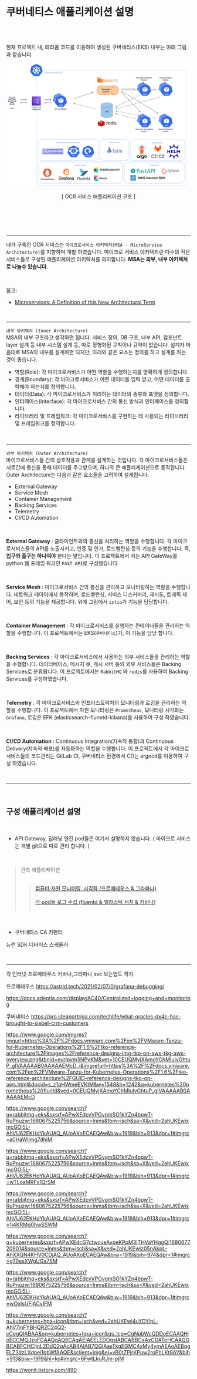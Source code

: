 # 쿠버네티스 애플리케이션 설명

<br><br>

현재 프로젝트 내, 테라폼 코드를 이용하여 생성된 쿠버네티스(EKS) 내부는 아래 그림과 같습니다.

<p align="center">
  <img src="../image/EKS_%EC%96%B4%ED%94%8C%EB%A6%AC%EC%BC%80%EC%9D%B4%EC%85%98%EA%B5%AC%EC%A1%B0_full.png">
</p>
<p align="center"> [ OCR 서비스 애플리케이션 구조 ] </p>
<br><br><br><br>

-------

내가 구축한 OCR 서비스는 `마이크로서비스 아키텍처(MSA - MicroService Architecture)`를 지향하며 개발 하였습니다. 마이크로 서비스 아키텍처란 다수의 작은 서비스들로 구성된 애플리케이션 아키텍처를 의미합니다. **MSA는 외부, 내부 아키텍쳐로 나눌수 있습니다.**

<br>

참고:
- [Microservices: A Definition of this New Architectural Term](https://martinfowler.com/articles/microservices.html)

<br>

-----

`내부 아키텍처 (Inner Architecture)`
<br>
MSA의 내부 구조라고 생각하면 됩니다. 서비스 정의, DB 구조, 내부 API, 컴포넌트 layer 설계 등 내부 시스템 설계 등, 따로 정형화된 규칙이나 규약이 없습니다. 설계자 마음대로 MSA의 내부를 설계하면 되지만, 아래와 같은 요소는 정의를 하고 설계를 하는 것이 좋습니다.

- 역할(Role): 각 마이크로서비스가 어떤 역할을 수행하는지를 명확하게 정의합니다.
- 경계(Boundary): 각 마이크로서비스가 어떤 데이터를 입력 받고, 어떤 데이터를 출력해야 하는지를 정의합니다.
- 데이터(Data): 각 마이크로서비스가 처리하는 데이터의 종류와 포맷을 정의합니다.
- 인터페이스(Interface): 각 마이크로서비스 간의 통신 방식과 인터페이스를 정의합니다.
- 라이브러리 및 프레임워크: 각 마이크로서비스를 구현하는 데 사용되는 라이브러리 및 프레임워크를 정의합니다.
<br><br><br>


-------

`외부 아키텍처 (Outer Architecture)`
<br>
마이크로서비스들 간의 상호작용과 관계를 설계하는 것입니다. 각 마이크로서비스들은 서로간에 통신을 통해 데이터를 주고받으며, 하나의 큰 애플리케이션으로 동작합니다. Outer Architecture는 다음과 같은 요소들을 고려하여 설계됩니다.
- External Gateway
- Service Mesh
- Container Management
- Backing Services
- Telemetry
- CI/CD Automation

<br>

**External Gateway** : 클라이언트와의 통신을 처리하는 역할을 수행합니다. 각 마이크로서비스들의 API를 노출시키고, 인증 및 인가, 로드밸런싱 등의 기능을 수행합니다. 즉, **입구와 출구는 하나여야** 한다는 말입니다. 이 프로젝트에서 저는 API GateWay를 python 웹 프레임 워크인 `FAST API`로 구성했습니다.

<br>

**Service Mesh** : 마이크로서비스 간의 통신을 관리하고 모니터링하는 역할을 수행합니다. 네트워크 레이어에서 동작하며, 로드밸런싱, 서비스 디스커버리, 재시도, 트래픽 제어, 보안 등의 기능을 제공합니다. 위에 그림에서 `istio`가 기능을 담당합니다.

<br>

**Container Management** : 각 마이크로서비스를 실행하는 컨테이너들을 관리하는 역할을 수행합니다. 이 프로젝트에서는 EKS(`쿠버네티스`)가, 이 기능을 담당 합니다.

<br>

**Backing Services** : 각 마이크로서비스에서 사용하는 외부 서비스들을 관리하는 역할을 수행합니다. 데이터베이스, 메시지 큐, 캐시 서버 등의 외부 서비스들은 Backing Services로 분류됩니다. 이 프로젝트에서는 `RabbitMQ` 와 `redis`를 사용하여 Backing Services를 구성하였습니다.

<br>

**Telemetry** : 각 마이크로서비스와 인프라스트럭처의 모니터링과 로깅을 관리하는 역할을 수행합니다. 이 프로젝트에서 자원 모니터링은 `Prometheus`,
모니터링 시각화는 `Grafana`, 로깅은 EFK (elasticsearch-flunetd-kibana)를 사용하여 구성 하였습니다.

<br>

**CI/CD Automation** : Continuous Integration(지속적 통합)과 Continuous Delivery(지속적 배포)를 자동화하는 역할을 수행합니다. 이 프로젝트에서 각 마이크로 서비스들의 코드관리는 GitLab CI, 쿠버네티스 환경에서 CD는 argocd를 이용하여 구성 하였습니다.

<br>

------

<br>

## 구성 애플리케이션 설명

<br>

- API Gateway, 딥러닝 엔진 pod들은 여기서 설명하지 않습니다. ( 마이크로 서비스는 개별 git으로 따로 관리 합니다. )

<br>

> 관측 애플리케이션 <br><br>
>> [컴퓨터 자원 모니터링, 시각화 (프로메테우스 & 그라파나)](prometheus_grafana.md) <br><br>
>> [각 pod들 로그 수집  (fluentd & 엘라스틱 서치 & 키바나)]()  <br><br>


<br>


- 쿠버네티스 CA 카펜터


뉴런 SDK 디바이스 스케쥴러







<br>





------

 



각 인터넷 프로메테우스 키바나,그라파나 svc 보는법도 적자


프로메테우스
https://astrid.tech/2021/02/07/0/grafana-debugging/


https://docs.adeptia.com/display/AC40/Centralized+logging+and+monitoring

쿠버네티스
https://pro.ideaportriga.com/techlife/what-oracles-dx4c-has-brought-to-siebel-crm-customers


https://www.google.com/imgres?imgurl=https%3A%2F%2Fdocs.vmware.com%2Fen%2FVMware-Tanzu-for-Kubernetes-Operations%2F1.6%2Ftko-reference-architecture%2FImages%2Freference-designs-img-tko-on-aws-tkg-aws-overview.png&tbnid=eurlpvm1iNPvKM&vet=10CEUQMyjXAmoYChMIuIvGhtuP_gIVAAAAAB0AAAAAEMcD..i&imgrefurl=https%3A%2F%2Fdocs.vmware.com%2Fen%2FVMware-Tanzu-for-Kubernetes-Operations%2F1.6%2Ftko-reference-architecture%2FGUID-reference-designs-tko-on-aws.html&docid=s_z1qHWmeEVKtM&w=1548&h=1242&q=kubernetes%20prometheus%20fluntd&ved=0CEUQMyjXAmoYChMIuIvGhtuP_gIVAAAAAB0AAAAAEMcD


https://www.google.com/search?q=rabbitmq+eks&sxsrf=APwXEdcvVPGvgmSO1kYZn4bpwT-RuPnuzw:1680675225756&source=lnms&tbm=isch&sa=X&ved=2ahUKEwixmcGOi5L-AhVU62EKHdYkAUAQ_AUoAXoECAEQAw&biw=1919&bih=913&dpr=1#imgrc=a0HaWlImg7dhiM

https://www.google.com/search?q=rabbitmq+eks&sxsrf=APwXEdcvVPGvgmSO1kYZn4bpwT-RuPnuzw:1680675225756&source=lnms&tbm=isch&sa=X&ved=2ahUKEwixmcGOi5L-AhVU62EKHdYkAUAQ_AUoAXoECAEQAw&biw=1919&bih=913&dpr=1#imgrc=wTLoaMRFx1QrSM

https://www.google.com/search?q=rabbitmq+eks&sxsrf=APwXEdcvVPGvgmSO1kYZn4bpwT-RuPnuzw:1680675225756&source=lnms&tbm=isch&sa=X&ved=2ahUKEwixmcGOi5L-AhVU62EKHdYkAUAQ_AUoAXoECAEQAw&biw=1919&bih=913&dpr=1#imgrc=1i4KRMg0hwSSWM


https://www.google.com/search?q=kubernetes&sxsrf=APwXEdcG7ctwcueAvpeKPpM3ITHVaYHggQ:1680677209014&source=lnms&tbm=isch&sa=X&ved=2ahUKEwiz05nAkpL-AhXXQN4KHV0CDjAQ_AUoAXoECAEQAw&biw=1919&bih=974&dpr=1#imgrc=gT0esXWgUGa7SM


https://www.google.com/search?q=rabbitmq+eks&sxsrf=APwXEdcvVPGvgmSO1kYZn4bpwT-RuPnuzw:1680675225756&source=lnms&tbm=isch&sa=X&ved=2ahUKEwixmcGOi5L-AhVU62EKHdYkAUAQ_AUoAXoECAEQAw&biw=1919&bih=913&dpr=1#imgrc=wOxIsUFjACvIFM


https://www.google.com/search?q=kubernetes+hpa+icon&tbm=isch&ved=2ahUKEwj4uYDYlpL-AhV7mFYBHQRZC24Q2-cCegQIABAA&oq=kubernetes+hpa+icon&gs_lcp=CgNpbWcQDDoECAAQHjoECCMQJzoFCAAQgAQ6CAgAEIAEELEDOgsIABCABBCxAxCDAToHCAAQGBCABFCHCljnL2DdQ2gAcAB4AIAB7QGIAasTkgEGMC4xMy4ymAEAoAEBqgELZ3dzLXdpei1pbWfAAQE&sclient=img&ei=vB0tZPjrKPuw2roPhLKt8AY&bih=913&biw=1919&hl=ko#imgrc=6FwtLkuRJm-pjM


https://wonit.tistory.com/490


